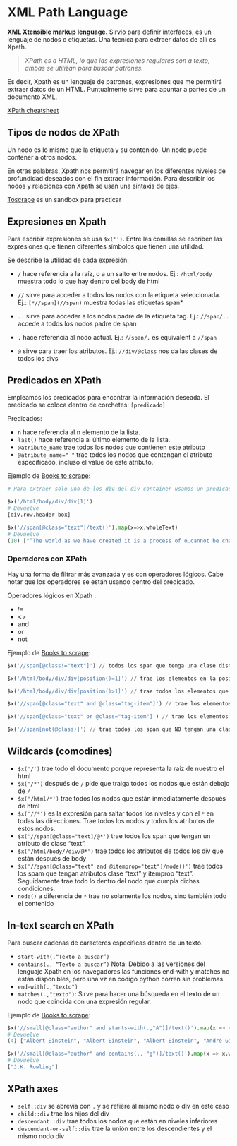 # XML Path Language

**XML Xtensible markup lenguage.** Sirvio para definir interfaces, es un lenguaje de nodos o etiquetas.
Una técnica para extraer datos de allí es Xpath.

>*XPath es a HTML, lo que las expresiones regulares son a texto, ambas se utilizan para buscar patrones.*

Es decir, Xpath es un lenguaje de patrones, expresiones que me permitirá extraer datos de un HTML. Puntualmente sirve para apuntar a partes de un documento XML.

[XPath cheatsheet](https://data-lessons.github.io/library-webscraping-DEPRECATED/extras/xpath-cheatsheet.md.pdf)

## Tipos de nodos de XPath

Un nodo es lo mismo que la etiqueta y su contenido. Un nodo puede contener a otros nodos.

En otras palabras, Xpath nos permitirá navegar en los diferentes niveles de profundidad deseados con el fin extraer información. Para describir los nodos y relaciones con Xpath se usan una
sintaxis de ejes.

[Toscrape](http://toscrape.com/) es un sandbox para practicar

## Expresiones en Xpath

Para escribir expresiones se usa ```$x('')```. Entre las comillas se escriben las expresiones que tienen diferentes símbolos que tienen una utilidad.

Se describe la utilidad de cada expresión.
- ```/``` hace referencia a la raíz, o a un salto entre nodos. Ej.: ```/html/body``` muestra todo lo que hay dentro del body de html

- ```//``` sirve para acceder a todos los nodos con la etiqueta seleccionada. Ej.: ```[*//span](//span)``` muestra todas las etiquetas span*

- ```..``` sirve para acceder a los nodos padre de la etiqueta tag. Ej.: ```//span/..``` accede a todos los nodos padre de span

- ```.``` hace referencia al nodo actual. Ej.: ```//span/.``` es equivalent a ```//span```

- ```@``` sirve para traer los atributos. Ej.: ```//div/@class``` nos da las clases de todos los divs

## Predicados en XPath

Empleamos los predicados para encontrar la información deseada. El predicado se coloca dentro de corchetes: ```[predicado]```

Predicados:
- ```n``` hace referencia al n elemento de la lista.
- ```last()``` hace referencia al último elemento de la lista.
- ```@atribute_name``` trae todos los nodos que contienen este atributo
- ```@atribute_name=" "```  trae todos los nodos que contengan el atributo especificado, incluso el value de este atributo.

Ejemplo de [Books to scrape](http://books.toscrape.com/):
```python
# Para extraer solo uno de los div del div container usamos un predicado

$x('/html/body/div/div[1]')
# Devuelve
[div.row.header-box]

$x('//span[@class="text"]/text()').map(x=>x.wholeText)
# Devuelve
(10) ["“The world as we have created it is a process of o…cannot be changed without changing our thinking.”", "“It is our choices, Harry, that show what we truly are, far more than our abilities.”", "“There are only two ways to live your life. One is… The other is as though everything is a miracle.”", "“The person, be it gentleman or lady, who has not …ure in a good novel, must be intolerably stupid.”", "“Imperfection is beauty, madness is genius and it'…be absolutely ridiculous than absolutely boring.”", "“Try not to become a man of success. Rather become a man of value.”", "“It is better to be hated for what you are than to be loved for what you are not.”", "“I have not failed. I've just found 10,000 ways that won't work.”", "“A woman is like a tea bag; you never know how strong it is until it's in hot water.”", "“A day without sunshine is like, you know, night.”"]
```

### Operadores con XPath

Hay una forma de filtrar más avanzada y es con operadores lógicos. Cabe notar que los operadores se están usando dentro del predicado.

Operadores lógicos en Xpath :

- !=
- <>
- and
- or
- not

Ejemplo de [Books to scrape](http://books.toscrape.com/):
```python
$x('//span[@class!="text"]') // todos los span que tenga una clase distinta de "text"

$x('/html/body/div/div[position()=1]') // trae los elementos en la posicion 1

$x('/html/body/div/div[position()>1]') // trae todos los elementos que se encuentran despues de la posicion 1

$x('//span[@class="text" and @class="tag-item"]') // trae los elementos que tengan como clase a "text" Y a "tag-item"

$x('//span[@class="text" or @class="tag-item"]') // trae los elementos que tengan como clase a "text" O a "tag-item"

$x('//span[not(@class)]') // trae todos los span que NO tengan una clase
```

## Wildcards (comodines)

- ```$x('/')``` trae todo el documento porque representa la raíz de nuestro el html
- ```$x('/*')``` después de ```/``` pide que traiga todos los nodos que están debajo de ```/```
- ```$x('/html/*')``` trae todos los nodos que están inmediatamente después de html
- ```$x('//*')``` es la expresión para saltar todos los niveles y con el ```*``` en todas las direcciones. Trae todos los nodos y todos los atributos de estos nodos.
- ```$x('//span[@class="text]/@*')``` trae todos los span que tengan un atributo de clase “text”.
- ```$x('/html/body//div/@*')``` trae todos los atributos de todos los div que están después de body
- ```$x('//span[@class="text" and @itemprop="text"]/node()')``` trae todos los spam que tengan atributos clase “text” y itemprop “text”. Seguidamente trae todo lo dentro del nodo que cumpla dichas condiciones.
- ```node()``` a diferencia de ```*``` trae no solamente los nodos, sino también todo el contenido

## In-text search en XPath

Para buscar cadenas de caracteres especificas dentro de un texto.
- ```start-with(.“Texto a buscar”)```
- ```contains(., “Texto a buscar”)```
Nota: Debido a las versiones del lenguaje Xpath en los navegadores
las funciones end-with y matches no están disponibles, pero una vz en código python corren sin problemas.
- ```end-with(.,"texto")```
- ```matches(.,"texto")```: Sirve para hacer una búsqueda en el texto de un nodo que coincida con una expresión regular.

Ejemplo de [Books to scrape](http://books.toscrape.com/):
```python
$x('//small[@class="author" and starts-with(.,"A")]/text()').map(x => x.wholeText)
# Devuelve
(4) ["Albert Einstein", "Albert Einstein", "Albert Einstein", "André Gide"]

$x('//small[@class="author" and contains(., "g")]/text()').map(x => x.wholeText)
# Devuelve
["J.K. Rowling"]
```

## XPath axes

- ```self::div``` se abrevia con ```.``` y se refiere al mismo nodo o div en este caso
- ```child::div``` trae los hijos del div
- ```descendant::div``` trae todos los nodos que están en niveles inferiores
- ```descendant-or-self::div``` trae la unión entre los descendientes y el mismo nodo div